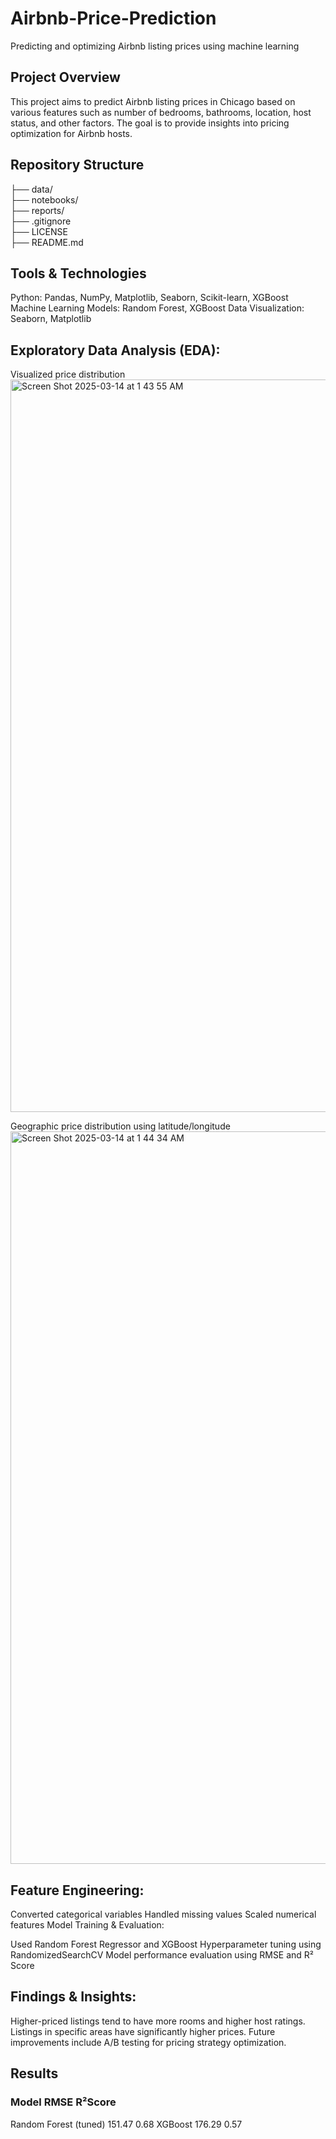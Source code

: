 # Airbnb-Price-Prediction
Predicting and optimizing Airbnb listing prices using machine learning

## Project Overview
This project aims to predict Airbnb listing prices in Chicago based on various features such as number of bedrooms, bathrooms, location, host status, and other factors. The goal is to provide insights into pricing optimization for Airbnb hosts.

## Repository Structure

├── data/                 
├── notebooks/            
├── reports/           
├── .gitignore        
├── LICENSE           
├── README.md            

## Tools & Technologies
Python: Pandas, NumPy, Matplotlib, Seaborn, Scikit-learn, XGBoost
Machine Learning Models: Random Forest, XGBoost
Data Visualization: Seaborn, Matplotlib


## Exploratory Data Analysis (EDA):
Visualized price distribution
<img width="1172" alt="Screen Shot 2025-03-14 at 1 43 55 AM" src="https://github.com/user-attachments/assets/12a47c17-f860-44d2-87ba-b7dedb9c6c3d" />

Geographic price distribution using latitude/longitude
<img width="1172" alt="Screen Shot 2025-03-14 at 1 44 34 AM" src="https://github.com/user-attachments/assets/b6553a9a-8627-4703-9dbc-811de73dc831" />

## Feature Engineering:
Converted categorical variables
Handled missing values
Scaled numerical features
Model Training & Evaluation:

Used Random Forest Regressor and XGBoost
Hyperparameter tuning using RandomizedSearchCV
Model performance evaluation using RMSE and R² Score

## Findings & Insights:
Higher-priced listings tend to have more rooms and higher host ratings.
Listings in specific areas have significantly higher prices.
Future improvements include A/B testing for pricing strategy optimization.

## Results
### Model	            RMSE   R²Score
Random Forest (tuned)	151.47	0.68
XGBoost	              176.29	0.57
